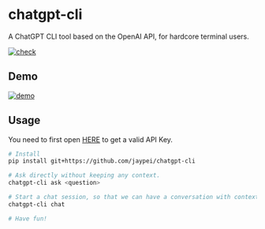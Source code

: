 # chatgpt-cli

A ChatGPT CLI tool based on the OpenAI API, for hardcore terminal users.

[![check](https://github.com/jaypei/chatgpt-cli/actions/workflows/check.yml/badge.svg?branch=main)](https://github.com/jaypei/chatgpt-cli/actions/workflows/check.yml)

## Demo

[![demo](https://asciinema.org/a/568562.svg)](https://asciinema.org/a/568562?autoplay=1)

## Usage

You need to first open [HERE](https://beta.openai.com/account/api-keys) to get a valid API Key.

```sh
# Install
pip install git+https://github.com/jaypei/chatgpt-cli

# Ask directly without keeping any context.
chatgpt-cli ask <question>

# Start a chat session, so that we can have a conversation with context.
chatgpt-cli chat

# Have fun!
```
